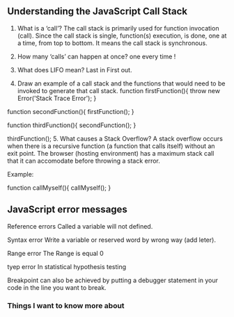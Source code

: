## Understanding the JavaScript Call Stack

1. What is a ‘call’?
   The call stack is primarily used for function invocation (call). Since the call stack is single, function(s) execution, is done, one at a time, from top to bottom. It means the call stack is synchronous.

2. How many ‘calls’ can happen at once?
   one every time !

3. What does LIFO mean?
   Last in First out.

4. Draw an example of a call stack and the functions that would need to be invoked to generate that call stack.
   function firstFunction(){
   throw new Error('Stack Trace Error');
   }

function secondFunction(){
firstFunction();
}

function thirdFunction(){
secondFunction();
}

thirdFunction(); 5. What causes a Stack Overflow?
A stack overflow occurs when there is a recursive function (a function that calls itself) without an exit point. The browser (hosting environment) has a maximum stack call that it can accomodate before throwing a stack error.

Example:

function callMyself(){
callMyself();
}

## JavaScript error messages

Reference errors
Called a variable will not defined.

Syntax error
Write a variable or reserved word by wrong way (add leter).

Range error
The Range is equal 0

tyep error
In statistical hypothesis testing

Breakpoint
can also be achieved by putting a debugger statement in your code in the line you want to break.

### Things I want to know more about
